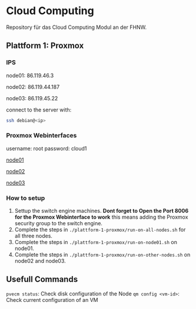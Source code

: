 # Cloud Computing


Repository für das Cloud Computing Modul an der FHNW.

## Plattform 1: Proxmox

### IPS

node01: 86.119.46.3

node02: 86.119.44.187

node03: 86.119.45.22

connect to the server with:

```sh
ssh debian@<ip>
```

### Proxmox Webinterfaces

username: root
password: cloud1

[node01](https://86.119.46.3:8006/)

[node02](https://86.119.44.187:8006/)

[node03](https://86.119.45.22:8006/)

### How to setup

1. Settup the switch engine machines.
    **Dont forget to Open the Port 8006 for the Proxmox Webinterface to work**
    this means adding the Proxmox security group to the switch engine.
2. Complete the steps in `./plattform-1-proxmox/run-on-all-nodes.sh`
for all three nodes.
3. Complete the steps in `./plattform-1-proxmox/run-on-node01.sh` on node01.
4. Complete the steps in `./plattform-1-proxmox/run-on-other-nodes.sh` on
node02 and node03.

## Usefull Commands

`pvecm status`: Check disk configuration of the Node
`qm config <vm-id>`: Check current configuration of an VM
